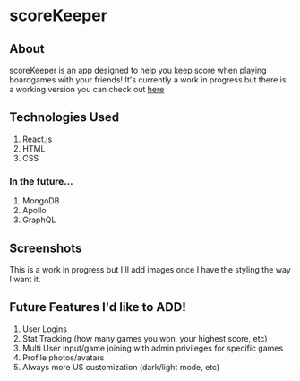 # scoreKeeper

## About

scoreKeeper is an app designed to help you keep score when playing boardgames with your friends! It's currently a work in progress but there is a working version you can check out [here](https://scorekeeper-charbar3.netlify.app/)

## Technologies Used

1. React.js
2. HTML
3. CSS

### In the future... 

1. MongoDB
2. Apollo
3. GraphQL

## Screenshots

This is a work in progress but I'll add images once I have the styling the way I want it. 

## Future Features I'd like to ADD!

1. User Logins 
2. Stat Tracking (how many games you won, your highest score, etc)
3. Multi User input/game joining with admin privileges for specific games
4. Profile photos/avatars
5. Always more US customization (dark/light mode, etc) 
